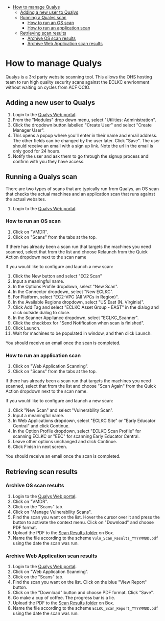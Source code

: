 <!-- mdformat-toc start --slug=github --no-anchors --maxlevel=6 --minlevel=1 -->

- [How to manage Qualys](#how-to-manage-qualys)
  - [Adding a new user to Qualys](#adding-a-new-user-to-qualys)
  - [Running a Qualys scan](#running-a-qualys-scan)
    - [How to run an OS scan](#how-to-run-an-os-scan)
    - [How to run an application scan](#how-to-run-an-application-scan)
  - [Retrieving scan results](#retrieving-scan-results)
    - [Archive OS scan results](#archive-os-scan-results)
    - [Archive Web Application scan results](#archive-web-application-scan-results)

<!-- mdformat-toc end -->

# How to manage Qualys

Qualys is a 3rd party website scanning tool.
This allows the OHS hosting team to run high quality security scans against the ECLKC envrionment without waiting on cycles from ACF OCIO.

## Adding a new user to Qualys

1. Login to the [Qualys Web portal][1].
1. From the "Modules" drop down menu, select "Utilities: Administration".
1. Click the dropdown button labelled "Create User" and select "Create Manager User".
1. This opens a popup where you'll enter in their name and email address. The other fields can be changed by the user later. Click "Save". The user should receive an email with a sign up link. Note the url in the email is only good for 24 hours.
1. Notify the user and ask them to go through the signup process and confirm with you they have access.

## Running a Qualys scan

There are two types of scans that are typically run from Qualys, an OS scan that checks the actual machines and an application scan that runs against the actual websites.

1. Login to the [Qualys Web portal][1].

### How to run an OS scan

1. Click on "VMDR".
1. Click on "Scans" from the tabs at the top.

If there has already been a scan run that targets the machines you need scanned, select that from the list and choose Relaunch from the Quick Action dropdown next to the scan name

If you would like to configure and launch a new scan:

1. Click the New button and select "EC2 Scan"
1. Input a meaningful name.
1. In the Options Profile dropdown, select "New Scan".
1. In the Connector dropdown, select "New ECLKC".
1. For Platform, select "EC2-VPC (All VPCs in Region)".
1. In the Available Regions dropdown, select "US East (N. Virginia)".
1. Click Add Tag and select "ECLKC Asset Group - EAST" in the dialog and click outside dialog to close.
1. In the Scanner Appliance dropdown, select "ECLKC_Scanner".
1. Click the checkbox for "Send Notification when scan is finished".
1. Click Launch.
1. Wait for machines to be populated in window, and then click Launch.

You should receive an email once the scan is completed.

### How to run an application scan

1. Click on "Web Application Scanning".
1. Click on "Scans" from the tabs at the top.

If there has already been a scan run that targets the machines you need scanned, select that from the list and choose "Scan Again" from the Quick Action dropdown next to the scan name.

If you would like to configure and launch a new scan:

1. Click "New Scan" and select "Vulnerability Scan".
1. Input a meaningful name.
1. In Web Applications dropdown, select "ECLKC Site" or "Early Educator Central" and click Continue.
1. In the Option Profile dropdown, select "ECLKC Scan Profile" for scanning ECLKC or "EEC" for scanning Early Educator Central.
1. Leave other options unchanged and click Continue.
1. Click Finish in next screen.

You should receive an email once the scan is completed.

## Retrieving scan results

### Archive OS scan results

1. Login to the [Qualys Web portal][1].
1. Click on "VMDR".
1. Click on the "Scans" tab.
1. Click on "Manage Vulnerability Scans".
1. Find the scan you want on the list. Hover the cursor over it and press the button to activate the context menu. Click on "Download" and choose PDF format.
1. Upload the PDF to the [Scan Results folder][2] on Box.
1. Name the file according to the scheme `Vuln_Scan_Results_YYYYMMDD.pdf` using the date the scan was run.

### Archive Web Application scan results

1. Login to the [Qualys Web portal][1].
1. Click on "Web Application Scanning".
1. Click on the "Scans" tab.
1. Find the scan you want on the list. Click on the blue "View Report" button.
1. Click on the "Download" button and choose PDF format. Click "Save".
1. Go make a cup of coffee. The progress bar is a lie.
1. Upload the PDF to the [Scan Results folder][2] on Box.
1. Name the file according to the scheme `ECLKC_Scan_Report_YYYYMMDD.pdf` using the date the scan was run.

[1]: https://qualysguard.qg3.apps.qualys.com/portal-front/
[2]: https://app.box.com/folder/143269631989
